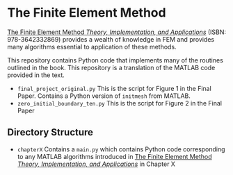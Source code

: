 # The Finite Element Method 

[The Finite Element Method *Theory, Implementation, and Applications*](https://link.springer.com/book/10.1007/978-3-642-33287-6) (ISBN: 978-3642332869) provides a wealth of knowledge in FEM and provides many algorithms essential to application of these methods.

This repository contains Python code that implements many of the routines outlined in the book. This repository is a translation of the MATLAB code provided in the text.


*   `final_project_original.py`
    This is the script for Figure 1 in the Final Paper. Contains a Python version of `initmesh` from MATLAB.
*   `zero_initial_boundary_ten.py`
    This is the script for Figure 2 in the Final Paper



## Directory Structure


*   `chapterX`
    Contains a `main.py` which contains Python code corresponding to any MATLAB algorithms introduced in [The Finite Element Method *Theory, Implementation, and Applications*](https://link.springer.com/book/10.1007/978-3-642-33287-6) in Chapter X

